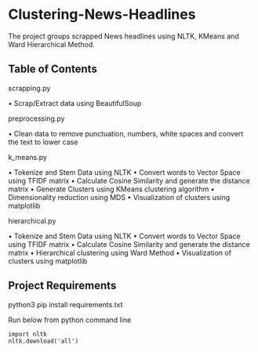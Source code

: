 # Clustering-News-Headlines
The project groups scrapped News headlines using NLTK, KMeans and Ward Hierarchical Method.


Table of Contents 
---------------------------
scrapping.py

   • Scrap/Extract data using BeautifulSoup
	
preprocessing.py

   • Clean data to remove punctuation, numbers, white spaces and convert the text to lower case
	
k_means.py

   • Tokenize and Stem Data using NLTK
   • Convert words to Vector Space using TFIDF matrix
   • Calculate Cosine Similarity and generate the distance matrix
   • Generate Clusters using KMeans clustering algorithm
   • Dimensionality reduction using MDS
   • Visualization of clusters using matplotlib
	
hierarchical.py

   • Tokenize and Stem Data using NLTK
   • Convert words to Vector Space using TFIDF matrix
   • Calculate Cosine Similarity and generate the distance matrix
   • Hierarchical clustering using Ward Method
   • Visualization of clusters using matplotlib

  
Project Requirements
----------------------------
python3
pip install requirements.txt

Run below from python command line 

	import nltk
	nltk.download('all')

